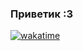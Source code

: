 ### Приветик :3
[![wakatime](https://wakatime.com/badge/user/be587d96-9c72-40c3-8451-60f87476001d.svg)](https://wakatime.com/@be587d96-9c72-40c3-8451-60f87476001d)
